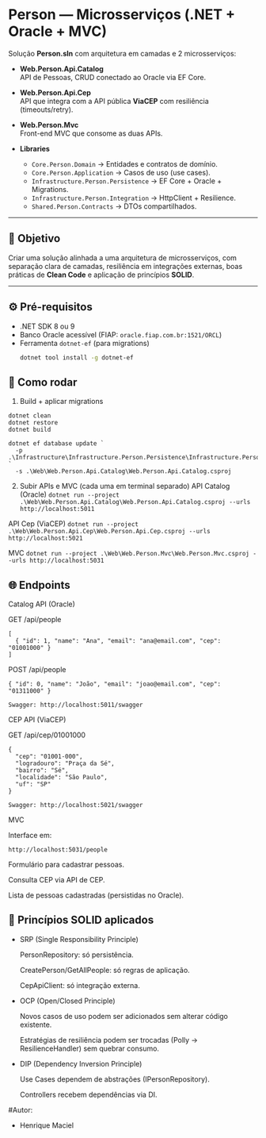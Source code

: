 # Person — Microsserviços (.NET + Oracle + MVC)

Solução **Person.sln** com arquitetura em camadas e 2 microsserviços:

- **Web.Person.Api.Catalog**  
  API de Pessoas, CRUD conectado ao Oracle via EF Core.

- **Web.Person.Api.Cep**  
  API que integra com a API pública **ViaCEP** com resiliência (timeouts/retry).

- **Web.Person.Mvc**  
  Front-end MVC que consome as duas APIs.

- **Libraries**  
  - `Core.Person.Domain` → Entidades e contratos de domínio.  
  - `Core.Person.Application` → Casos de uso (use cases).  
  - `Infrastructure.Person.Persistence` → EF Core + Oracle + Migrations.  
  - `Infrastructure.Person.Integration` → HttpClient + Resilience.  
  - `Shared.Person.Contracts` → DTOs compartilhados.  

---

## 🎯 Objetivo

Criar uma solução alinhada a uma arquitetura de microsserviços, com separação clara de camadas, resiliência em integrações externas, boas práticas de **Clean Code** e aplicação de princípios **SOLID**.

---

## ⚙️ Pré-requisitos

- .NET SDK 8 ou 9
- Banco Oracle acessível (FIAP: `oracle.fiap.com.br:1521/ORCL`)
- Ferramenta `dotnet-ef` (para migrations)
  ```bash
  dotnet tool install -g dotnet-ef

## 🚀 Como rodar
1) Build + aplicar migrations
```
dotnet clean
dotnet restore
dotnet build

dotnet ef database update `
  -p .\Infrastructure\Infrastructure.Person.Persistence\Infrastructure.Person.Persistence.csproj `
  -s .\Web\Web.Person.Api.Catalog\Web.Person.Api.Catalog.csproj
```

2) Subir APIs e MVC (cada uma em terminal separado)
API Catalog (Oracle)
```dotnet run --project .\Web\Web.Person.Api.Catalog\Web.Person.Api.Catalog.csproj --urls http://localhost:5011```

API Cep (ViaCEP)
```dotnet run --project .\Web\Web.Person.Api.Cep\Web.Person.Api.Cep.csproj --urls http://localhost:5021```

MVC
```dotnet run --project .\Web\Web.Person.Mvc\Web.Person.Mvc.csproj --urls http://localhost:5031```

## 🌐 Endpoints
Catalog API (Oracle)

GET /api/people
```
[
  { "id": 1, "name": "Ana", "email": "ana@email.com", "cep": "01001000" }
]
```

POST /api/people
```
{ "id": 0, "name": "João", "email": "joao@email.com", "cep": "01311000" }
```
```
Swagger: http://localhost:5011/swagger
```

CEP API (ViaCEP)

GET /api/cep/01001000
```
{
  "cep": "01001-000",
  "logradouro": "Praça da Sé",
  "bairro": "Sé",
  "localidade": "São Paulo",
  "uf": "SP"
}
```
```
Swagger: http://localhost:5021/swagger
```
MVC

Interface em:
```
http://localhost:5031/people
```

Formulário para cadastrar pessoas.

Consulta CEP via API de CEP.

Lista de pessoas cadastradas (persistidas no Oracle).

## 🧩 Princípios SOLID aplicados

- SRP (Single Responsibility Principle)

  PersonRepository: só persistência.

  CreatePerson/GetAllPeople: só regras de aplicação.

  CepApiClient: só integração externa.

- OCP (Open/Closed Principle)

  Novos casos de uso podem ser adicionados sem alterar código existente.

  Estratégias de resiliência podem ser trocadas (Polly → ResilienceHandler) sem quebrar consumo.

- DIP (Dependency Inversion Principle)

  Use Cases dependem de abstrações (IPersonRepository).

  Controllers recebem dependências via DI.

#Autor:
- Henrique Maciel
